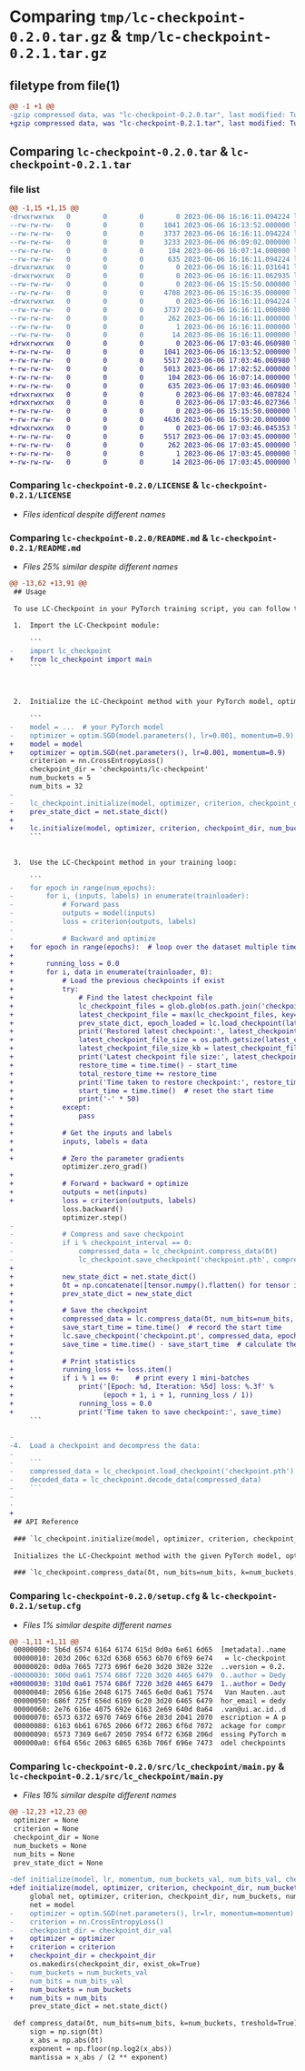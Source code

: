 # Comparing `tmp/lc-checkpoint-0.2.0.tar.gz` & `tmp/lc-checkpoint-0.2.1.tar.gz`

## filetype from file(1)

```diff
@@ -1 +1 @@
-gzip compressed data, was "lc-checkpoint-0.2.0.tar", last modified: Tue Jun  6 16:16:11 2023, max compression
+gzip compressed data, was "lc-checkpoint-0.2.1.tar", last modified: Tue Jun  6 17:03:46 2023, max compression
```

## Comparing `lc-checkpoint-0.2.0.tar` & `lc-checkpoint-0.2.1.tar`

### file list

```diff
@@ -1,15 +1,15 @@
-drwxrwxrwx   0        0        0        0 2023-06-06 16:16:11.094224 lc-checkpoint-0.2.0/
--rw-rw-rw-   0        0        0     1041 2023-06-06 16:13:52.000000 lc-checkpoint-0.2.0/LICENSE
--rw-rw-rw-   0        0        0     3737 2023-06-06 16:16:11.094224 lc-checkpoint-0.2.0/PKG-INFO
--rw-rw-rw-   0        0        0     3233 2023-06-06 06:09:02.000000 lc-checkpoint-0.2.0/README.md
--rw-rw-rw-   0        0        0      104 2023-06-06 16:07:14.000000 lc-checkpoint-0.2.0/pyproject.toml
--rw-rw-rw-   0        0        0      635 2023-06-06 16:16:11.094224 lc-checkpoint-0.2.0/setup.cfg
-drwxrwxrwx   0        0        0        0 2023-06-06 16:16:11.031641 lc-checkpoint-0.2.0/src/
-drwxrwxrwx   0        0        0        0 2023-06-06 16:16:11.062935 lc-checkpoint-0.2.0/src/lc_checkpoint/
--rw-rw-rw-   0        0        0        0 2023-06-06 15:15:50.000000 lc-checkpoint-0.2.0/src/lc_checkpoint/__init__.py
--rw-rw-rw-   0        0        0     4708 2023-06-06 15:16:35.000000 lc-checkpoint-0.2.0/src/lc_checkpoint/main.py
-drwxrwxrwx   0        0        0        0 2023-06-06 16:16:11.094224 lc-checkpoint-0.2.0/src/lc_checkpoint.egg-info/
--rw-rw-rw-   0        0        0     3737 2023-06-06 16:16:11.000000 lc-checkpoint-0.2.0/src/lc_checkpoint.egg-info/PKG-INFO
--rw-rw-rw-   0        0        0      262 2023-06-06 16:16:11.000000 lc-checkpoint-0.2.0/src/lc_checkpoint.egg-info/SOURCES.txt
--rw-rw-rw-   0        0        0        1 2023-06-06 16:16:11.000000 lc-checkpoint-0.2.0/src/lc_checkpoint.egg-info/dependency_links.txt
--rw-rw-rw-   0        0        0       14 2023-06-06 16:16:11.000000 lc-checkpoint-0.2.0/src/lc_checkpoint.egg-info/top_level.txt
+drwxrwxrwx   0        0        0        0 2023-06-06 17:03:46.060980 lc-checkpoint-0.2.1/
+-rw-rw-rw-   0        0        0     1041 2023-06-06 16:13:52.000000 lc-checkpoint-0.2.1/LICENSE
+-rw-rw-rw-   0        0        0     5517 2023-06-06 17:03:46.060980 lc-checkpoint-0.2.1/PKG-INFO
+-rw-rw-rw-   0        0        0     5013 2023-06-06 17:02:52.000000 lc-checkpoint-0.2.1/README.md
+-rw-rw-rw-   0        0        0      104 2023-06-06 16:07:14.000000 lc-checkpoint-0.2.1/pyproject.toml
+-rw-rw-rw-   0        0        0      635 2023-06-06 17:03:46.060980 lc-checkpoint-0.2.1/setup.cfg
+drwxrwxrwx   0        0        0        0 2023-06-06 17:03:46.007824 lc-checkpoint-0.2.1/src/
+drwxrwxrwx   0        0        0        0 2023-06-06 17:03:46.027366 lc-checkpoint-0.2.1/src/lc_checkpoint/
+-rw-rw-rw-   0        0        0        0 2023-06-06 15:15:50.000000 lc-checkpoint-0.2.1/src/lc_checkpoint/__init__.py
+-rw-rw-rw-   0        0        0     4636 2023-06-06 16:59:20.000000 lc-checkpoint-0.2.1/src/lc_checkpoint/main.py
+drwxrwxrwx   0        0        0        0 2023-06-06 17:03:46.045353 lc-checkpoint-0.2.1/src/lc_checkpoint.egg-info/
+-rw-rw-rw-   0        0        0     5517 2023-06-06 17:03:45.000000 lc-checkpoint-0.2.1/src/lc_checkpoint.egg-info/PKG-INFO
+-rw-rw-rw-   0        0        0      262 2023-06-06 17:03:45.000000 lc-checkpoint-0.2.1/src/lc_checkpoint.egg-info/SOURCES.txt
+-rw-rw-rw-   0        0        0        1 2023-06-06 17:03:45.000000 lc-checkpoint-0.2.1/src/lc_checkpoint.egg-info/dependency_links.txt
+-rw-rw-rw-   0        0        0       14 2023-06-06 17:03:45.000000 lc-checkpoint-0.2.1/src/lc_checkpoint.egg-info/top_level.txt
```

### Comparing `lc-checkpoint-0.2.0/LICENSE` & `lc-checkpoint-0.2.1/LICENSE`

 * *Files identical despite different names*

### Comparing `lc-checkpoint-0.2.0/README.md` & `lc-checkpoint-0.2.1/README.md`

 * *Files 25% similar despite different names*

```diff
@@ -13,62 +13,91 @@
 ## Usage
 
 To use LC-Checkpoint in your PyTorch training script, you can follow these steps:
 
 1.  Import the LC-Checkpoint module:
     
     ```
-    import lc_checkpoint
+    from lc_checkpoint import main
     ```
     
 
     
 2.  Initialize the LC-Checkpoint method with your PyTorch model, optimizer, loss function, and other hyperparameters:
     
     ```
-    model = ...  # your PyTorch model
-    optimizer = optim.SGD(model.parameters(), lr=0.001, momentum=0.9)
+    model = model
+    optimizer = optim.SGD(net.parameters(), lr=0.001, momentum=0.9)
     criterion = nn.CrossEntropyLoss()
     checkpoint_dir = 'checkpoints/lc-checkpoint'
     num_buckets = 5
     num_bits = 32
-    
-    lc_checkpoint.initialize(model, optimizer, criterion, checkpoint_dir, num_buckets, num_bits)
+    prev_state_dict = net.state_dict()
+
+    lc.initialize(model, optimizer, criterion, checkpoint_dir, num_buckets, num_bits)
     ```
     
     
 3.  Use the LC-Checkpoint method in your training loop:
     
     ```
-    for epoch in range(num_epochs):
-        for i, (inputs, labels) in enumerate(trainloader):
-            # Forward pass
-            outputs = model(inputs)
-            loss = criterion(outputs, labels)
-    
-            # Backward and optimize
+    for epoch in range(epochs):  # loop over the dataset multiple times
+
+        running_loss = 0.0
+        for i, data in enumerate(trainloader, 0):
+            # Load the previous checkpoints if exist
+            try:
+                # Find the latest checkpoint file
+                lc_checkpoint_files = glob.glob(os.path.join('checkpoints/lc-checkpoint', 'lc_checkpoint_epoch*.pt'))
+                latest_checkpoint_file = max(lc_checkpoint_files, key=os.path.getctime)
+                prev_state_dict, epoch_loaded = lc.load_checkpoint(latest_checkpoint_file)
+                print('Restored latest checkpoint:', latest_checkpoint_file)
+                latest_checkpoint_file_size = os.path.getsize(latest_checkpoint_file)
+                latest_checkpoint_file_size_kb = latest_checkpoint_file_size / 1024
+                print('Latest checkpoint file size:', latest_checkpoint_file_size_kb, 'KB')
+                restore_time = time.time() - start_time
+                total_restore_time += restore_time
+                print('Time taken to restore checkpoint:', restore_time)
+                start_time = time.time()  # reset the start time
+                print('-' * 50)
+            except:
+                pass
+
+            # Get the inputs and labels
+            inputs, labels = data
+
+            # Zero the parameter gradients
             optimizer.zero_grad()
+
+            # Forward + backward + optimize
+            outputs = net(inputs)
+            loss = criterion(outputs, labels)
             loss.backward()
             optimizer.step()
-    
-            # Compress and save checkpoint
-            if i % checkpoint_interval == 0:
-                compressed_data = lc_checkpoint.compress_data(δt)
-                lc_checkpoint.save_checkpoint('checkpoint.pth', compressed_data, epoch, i)
+
+            new_state_dict = net.state_dict()
+            δt = np.concatenate([tensor.numpy().flatten() for tensor in new_state_dict.values()])  # convert each tensor to a numpy array and concatenate them
+            prev_state_dict = new_state_dict
+
+            # Save the checkpoint
+            compressed_data = lc.compress_data(δt, num_bits=num_bits, k=num_buckets)
+            save_start_time = time.time()  # record the start time
+            lc.save_checkpoint('checkpoint.pt', compressed_data, epoch, i)
+            save_time = time.time() - save_start_time  # calculate the time taken to save the checkpoint
+
+            # Print statistics
+            running_loss += loss.item()
+            if i % 1 == 0:    # print every 1 mini-batches
+                print('[Epoch: %d, Iteration: %5d] loss: %.3f' %
+                      (epoch + 1, i + 1, running_loss / 1))
+                running_loss = 0.0
+                print('Time taken to save checkpoint:', save_time)
     ```
     
-    
-4.  Load a checkpoint and decompress the data:
-    
-    ```
-    compressed_data = lc_checkpoint.load_checkpoint('checkpoint.pth')
-    decoded_data = lc_checkpoint.decode_data(compressed_data)
-    ```
-        
-
+   
 ## API Reference
 
 ### `lc_checkpoint.initialize(model, optimizer, criterion, checkpoint_dir, num_buckets, num_bits)`
 
 Initializes the LC-Checkpoint method with the given PyTorch model, optimizer, loss function, checkpoint directory, number of buckets, and number of bits.
 
 ### `lc_checkpoint.compress_data(δt, num_bits=num_bits, k=num_buckets, treshold=True)`
```

### Comparing `lc-checkpoint-0.2.0/setup.cfg` & `lc-checkpoint-0.2.1/setup.cfg`

 * *Files 1% similar despite different names*

```diff
@@ -1,11 +1,11 @@
 00000000: 5b6d 6574 6164 6174 615d 0d0a 6e61 6d65  [metadata]..name
 00000010: 203d 206c 632d 6368 6563 6b70 6f69 6e74   = lc-checkpoint
 00000020: 0d0a 7665 7273 696f 6e20 3d20 302e 322e  ..version = 0.2.
-00000030: 300d 0a61 7574 686f 7220 3d20 4465 6479  0..author = Dedy
+00000030: 310d 0a61 7574 686f 7220 3d20 4465 6479  1..author = Dedy
 00000040: 2056 616e 2048 6175 7465 6e0d 0a61 7574   Van Hauten..aut
 00000050: 686f 725f 656d 6169 6c20 3d20 6465 6479  hor_email = dedy
 00000060: 2e76 616e 4075 692e 6163 2e69 640d 0a64  .van@ui.ac.id..d
 00000070: 6573 6372 6970 7469 6f6e 203d 2041 2070  escription = A p
 00000080: 6163 6b61 6765 2066 6f72 2063 6f6d 7072  ackage for compr
 00000090: 6573 7369 6e67 2050 7954 6f72 6368 206d  essing PyTorch m
 000000a0: 6f64 656c 2063 6865 636b 706f 696e 7473  odel checkpoints
```

### Comparing `lc-checkpoint-0.2.0/src/lc_checkpoint/main.py` & `lc-checkpoint-0.2.1/src/lc_checkpoint/main.py`

 * *Files 16% similar despite different names*

```diff
@@ -12,23 +12,23 @@
 optimizer = None
 criterion = None
 checkpoint_dir = None
 num_buckets = None
 num_bits = None
 prev_state_dict = None
 
-def initialize(model, lr, momentum, num_buckets_val, num_bits_val, checkpoint_dir_val):
+def initialize(model, optimizer, criterion, checkpoint_dir, num_buckets, num_bits):
     global net, optimizer, criterion, checkpoint_dir, num_buckets, num_bits, prev_state_dict
     net = model
-    optimizer = optim.SGD(net.parameters(), lr=lr, momentum=momentum)
-    criterion = nn.CrossEntropyLoss()
-    checkpoint_dir = checkpoint_dir_val
+    optimizer = optimizer
+    criterion = criterion
+    checkpoint_dir = checkpoint_dir
     os.makedirs(checkpoint_dir, exist_ok=True)
-    num_buckets = num_buckets_val
-    num_bits = num_bits_val
+    num_buckets = num_buckets
+    num_bits = num_bits
     prev_state_dict = net.state_dict()
 
 def compress_data(δt, num_bits=num_bits, k=num_buckets, treshold=True):
     sign = np.sign(δt)
     x_abs = np.abs(δt)
     exponent = np.floor(np.log2(x_abs))
     mantissa = x_abs / (2 ** exponent)
```

